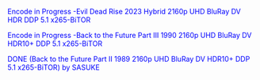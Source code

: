 
Encode in Progress -Evil Dead Rise 2023 Hybrid 2160p UHD BluRay DV HDR DDP 5.1 x265-BiTOR

Encode in Progress -Back to the Future Part III 1990 2160p UHD BluRay DV HDR10+ DDP 5.1 x265-BiTOR

DONE  (Back to the Future Part II 1989 2160p UHD BluRay DV HDR10+ DDP 5.1 x265-BiTOR) by SASUKE



<body text="blue">
  


